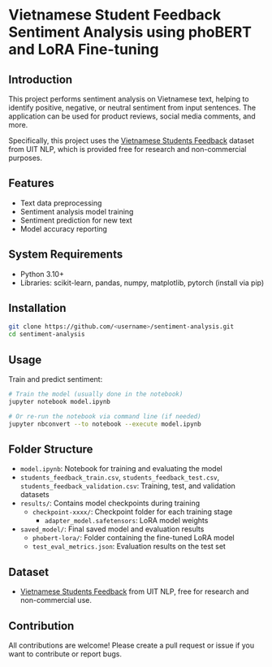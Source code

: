 # Vietnamese Student Feedback Sentiment Analysis using phoBERT and LoRA Fine-tuning

## Introduction

This project performs sentiment analysis on Vietnamese text, helping to identify positive, negative, or neutral sentiment from input sentences. The application can be used for product reviews, social media comments, and more.

Specifically, this project uses the [Vietnamese Students Feedback](https://huggingface.co/datasets/uitnlp/vietnamese_students_feedback) dataset from UIT NLP, which is provided free for research and non-commercial purposes.

## Features

- Text data preprocessing
- Sentiment analysis model training
- Sentiment prediction for new text
- Model accuracy reporting

## System Requirements

- Python 3.10+
- Libraries: scikit-learn, pandas, numpy, matplotlib, pytorch (install via pip)

## Installation

```bash
git clone https://github.com/<username>/sentiment-analysis.git
cd sentiment-analysis
```

## Usage

Train and predict sentiment:

```bash
# Train the model (usually done in the notebook)
jupyter notebook model.ipynb

# Or re-run the notebook via command line (if needed)
jupyter nbconvert --to notebook --execute model.ipynb
```

## Folder Structure

- `model.ipynb`: Notebook for training and evaluating the model
- `students_feedback_train.csv`, `students_feedback_test.csv`, `students_feedback_validation.csv`: Training, test, and validation datasets
- `results/`: Contains model checkpoints during training
  - `checkpoint-xxxx/`: Checkpoint folder for each training stage
    - `adapter_model.safetensors`: LoRA model weights
- `saved_model/`: Final saved model and evaluation results
  - `phobert-lora/`: Folder containing the fine-tuned LoRA model
  - `test_eval_metrics.json`: Evaluation results on the test set

## Dataset

- [Vietnamese Students Feedback](https://huggingface.co/datasets/uitnlp/vietnamese_students_feedback) from UIT NLP, free for research and non-commercial use.

## Contribution

All contributions are welcome! Please create a pull request or issue if you want to contribute or report bugs.
